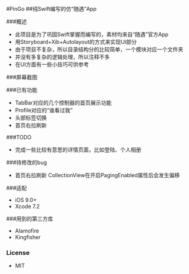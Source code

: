 #PinGo 
##纯Swift编写的仿“随遇”App

###概述
* 此项目是为了巩固Swift掌握而编写的，素材均来自“随遇”官方App
* 用Storyboard+Xib+Autolayout的方式来实现UI部分
* 由于项目不复杂，所以目录结构分的比较简单，一个模块对应一个文件夹
* 并没有多复杂的逻辑处理，所以注释不多
* 在UI方面有一些小技巧可供参考

###屏幕截图


###已有功能
* TabBar对应的几个控制器的首页展示功能
* Profile对应的“谁看过我”
* 头部标签切换
* 首页右拉刷新

###TODO
* 完成一些比较有意思的详情页面，比如登陆、个人相册

###待修改的bug
* 首页右拉刷新 CollectionView在开启PagingEnabled属性后会发生偏移

###适配
* iOS 9.0+
* Xcode 7.2

###用到的第三方库
* Alamofire 
* Kingfisher

### License 
* MIT





